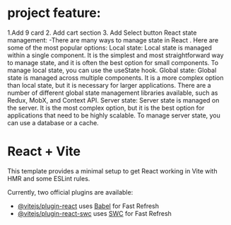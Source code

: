 # project feature:
1.Add 9 card
2. Add cart section
3. Add Select button
React state management:
-There are many ways to manage state in React
. Here are some of the most popular options:
Local state:
Local state is managed within a single component. It is the simplest and most straightforward way to manage state, and it is often the best option for small components. To manage local state, you can use the useState hook.
Global state:
Global state is managed across multiple components. It is a more complex option than local state, but it is necessary for larger applications. There are a number of different global state management libraries available, such as Redux, MobX, and Context API.
Server state:
Server state is managed on the server. It is the most complex option, but it is the best option for applications that need to be highly scalable. To manage server state, you can use a database or a cache.

# React + Vite 

This template provides a minimal setup to get React working in Vite with HMR and some ESLint rules.

Currently, two official plugins are available:

- [@vitejs/plugin-react](https://github.com/vitejs/vite-plugin-react/blob/main/packages/plugin-react/README.md) uses [Babel](https://babeljs.io/) for Fast Refresh
- [@vitejs/plugin-react-swc](https://github.com/vitejs/vite-plugin-react-swc) uses [SWC](https://swc.rs/) for Fast Refresh 

